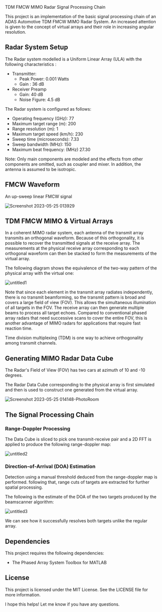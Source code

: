 TDM FMCW MIMO Radar Signal Processing Chain 

This project is an implementation of the basic signal processing chain of an ADAS Automotive TDM FMCW MIMO Radar System. An increased attention is given to the concept of virtual arrays and their role in increasing angular resolution.

## Radar System Setup

The Radar system modelled is a Uniform Linear Array (ULA) with the following characteristics :
- Transmitter:
	- Peak Power: 0.001 Watts
	- Gain : 36 dB
- Receiver Preamp
	- Gain: 40 dB
	- Noise Figure: 4.5 dB

The Radar system is configured as follows:

- Operating frequency (GHz):    77
- Maximum target range (m):     200
- Range resolution (m):         1
- Maximum target speed (km/h):  230
- Sweep time (microseconds):    7.33
- Sweep bandwidth (MHz):       150
- Maximum beat frequency: (MHz) 27.30

Note:
Only main components are modeled and the effects from other components are omitted, such as coupler and mixer. In addition, the antenna is assumed to be isotropic.

## FMCW Waveform

An up-sweep linear FMCW signal

![Screenshot 2023-05-25 013929](https://github.com/Mazen-Elaraby/TDM_FMCW_MIMO_RADAR/assets/99294980/dc19f27a-5170-4edd-b408-10590a17a781)

## TDM FMCW MIMO & Virtual Arrays

In a coherent MIMO radar system, each antenna of the transmit array transmits an orthogonal waveform. Because of this orthogonality, it is possible to recover the transmitted signals at the receive array. The measurements at the physical receive array corresponding to each orthogonal waveform can then be stacked to form the measurements of the virtual array.

The following diagram shows the equivalence of the two-way pattern of the physical array with the virtual one:

![untitled1](https://github.com/Mazen-Elaraby/TDM_FMCW_MIMO_RADAR/assets/99294980/5a21c806-7447-4aad-bce5-ad5b51f514f9)

Note that since each element in the transmit array radiates independently, there is no transmit beamforming, so the transmit pattern is broad and covers a large field of view (FOV). This allows the simultaneous illumination of all targets in the FOV. The receive array can then generate multiple beams to process all target echoes. Compared to conventional phased array radars that need successive scans to cover the entire FOV, this is another advantage of MIMO radars for applications that require fast reaction time.

Time division multiplexing (TDM) is one way to achieve orthogonality among transmit channels.

## Generating MIMO Radar Data Cube

The Radar's Field of View (FOV) has two cars at azimuth of 10 and -10 degrees. 

The Radar Data Cube corresponding to the physical array is first simulated and then is used to construct one generated from the virtual array.

![Screenshot 2023-05-25 014148-PhotoRoom](https://github.com/Mazen-Elaraby/TDM_FMCW_MIMO_RADAR/assets/99294980/c7185d53-aa2e-4f30-b10f-d9899c85c73f)

## The Signal Processing Chain
### Range-Doppler Processing

The Data Cube is sliced to pick one transmit-receive pair and a 2D FFT is applied to produce the following range-doppler map:

![untitled2](https://github.com/Mazen-Elaraby/TDM_FMCW_MIMO_RADAR/assets/99294980/f969f635-39e4-4437-95c0-2559ae9478fc)

### Direction-of-Arrival (DOA) Estimation

Detection using a manual threshold deduced from the range-doppler map is performed. following that, range cuts of targets are extracted for further spatial processing.

The following is the estimate of the DOA of the two targets produced by the beamscanner algorithm:

![untitled3](https://github.com/Mazen-Elaraby/TDM_FMCW_MIMO_RADAR/assets/99294980/dced639a-16c9-47ea-8765-9aa77397c79c)

We can see how it successfully resolves both targets unlike the regular array.

## Dependencies 

This project requires the following dependencies:
- The Phased Array System Toolbox for MATLAB

## License

This project is licensed under the MIT License. See the LICENSE file for more information.

I hope this helps! Let me know if you have any questions.

